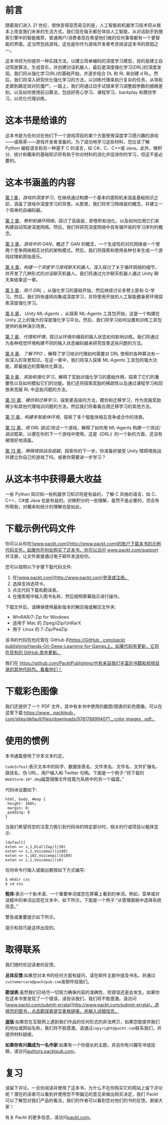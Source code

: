 

# 前言

随着我们进入 21 世纪，很快变得显而易见的是，人工智能和机器学习技术将从根本上改变我们未来的生活方式。我们现在每天都在体验人工智能，从对话助手到搜索引擎中的智能推荐，普通用户/消费者现在希望他们做的任何事情都有一个更智能的界面。这当然包括游戏，这也是你作为游戏开发者考虑阅读这本书的原因之一。

这本书将为你提供一种实践方法，以建立简单编码的深度学习模型，目的是建立自动驾驶算法，生成音乐，并创建对话机器人，最后是深度强化学习(DRL)的深度发现。我们将从强化学习(RL)的基础开始，并逐步结合 DL 和 RL 来创建 d RL。然后，我们将深入研究优化强化学习的方法，以训练代理来执行复杂的任务，从导航走廊到踢足球对抗僵尸。一路上，我们将通过动手试错来学习调整超参数的细微差别，以及如何使用前沿算法，包括好奇心学习、课程学习、backplay 和模仿学习，以优化代理训练。



# 这本书是给谁的

这本书是为任何对在他们下一个游戏项目的某个方面使用深度学习感兴趣的游戏——或萌芽——游戏开发者准备的。为了成功地学习这些材料，您应该了解 Python 编程语言和另一种基于 C 的语言，如 C#、C、C++或 Java。此外，微积分、统计和概率的基础知识将有助于你对材料的消化并促进你的学习，但这不是必要的。



# 这本书涵盖的内容

[第 1 章](108dd4cb-0332-4f3b-963b-fbfb49f2c8f0.xhtml)，*游戏的深度学习*，在继续通过构建一个基本的感知机来涵盖基础知识之前，涵盖了游戏中深度学习的背景。从那里，我们将学习网络层的概念，并建立一个简单的自编码器。

[第 2 章](391f7c79-537a-4c1d-bb92-e517097cd4d8.xhtml)，*卷积和循环网络*，探讨了高级层，即卷积和池化，以及如何应用它们来构建自动驾驶深度网络。然后，我们将研究深度网络中具有循环层的学习序列的概念。

[第 3 章](cb51d15b-9855-47e2-8e45-f74a115ebfa8.xhtml)，*游戏中的 GAN*，概述了 GAN 的概念，一个生成性的对抗网络或一个使两个竞争网络相互对抗的架构模式。然后，我们将探索和使用各种甘来生成一个游戏纹理和原始音乐。

[第 4 章](a8e699ff-c668-4601-842d-4c6e06c47a61.xhtml)，*构建一个深度学习游戏聊天机器人*，深入探讨了关于循环网络的细节，并开发了几种形式的对话聊天机器人。我们将通过允许聊天机器人通过 Unity 聊天来结束这一章。

[第 5 章](6ca7a117-1a8c-49f9-89c0-ee2f2a1e8baf.xhtml)，*简介 DRL* ，从强化学习的基础开始，然后继续讨论多臂土匪和 Q-学习。然后，我们将快速转向集成深度学习，并将使用开放的人工智能健身房环境探索深度强化学习。

[第 6 章](b422aff5-b743-4696-ba80-e0a222ea5b4d.xhtml)， *Unity ML-Agents* ，从探索 ML-Agents 工具包开始，这是一个构建在 Unity 之上的强大的深度强化学习平台。然后，我们将学习如何设置和训练工具包提供的各种演示场景。

[第 7 章](9b7b6ff8-8daa-42bd-a80f-a7379c37c011.xhtml)、*代理和环境*，探讨从环境中捕获的输入状态如何影响训练。我们将通过为各种视觉环境构建不同的输入状态编码器来研究改善这些问题的方法。

[第 8 章](1393797c-79cd-46c3-8e43-a09a7750fc92.xhtml)、*了解 PPO* ，解释了学习培训代理如何需要对 DRL 使用的各种算法有一些深入的背景知识。在这一章中，我们将深入探索 ML-Agents 工具包的强大功能，即最接近的策略优化算法。

[第 9 章](ae184eca-6c9d-456e-a72b-85274ddcc10c.xhtml)、*奖励和强化学习*，解释了奖励对强化学习的基础作用，探索了它们的重要性以及如何模拟它们的功能。我们还将探索奖励的稀疏性以及通过课程学习和回放来克服 RL 中这些问题的方法。

[第 10 章](1525f2f4-b9e1-4b7f-ac40-33e801c668ed.xhtml)、*模仿和迁移学习*，探索更高级的方法，模仿和迁移学习，作为克服奖励稀少和其他代理培训问题的方法。然后我们将看看应用迁移学习的其他方法。

[第 11 章](15e7adeb-8b67-4b93-81d4-5f129772cd97.xhtml)，*构建多智能体环境*，探索了多个智能体相互竞争或合作的场景。

[第 12 章](323523c2-82f9-48c4-b1b5-35d417f90558.xhtml)，*用 DRL* 调试/测试一个游戏，解释了如何用 ML-Agents 构建一个测试/调试框架，以便在你的下一个游戏中使用，这是《DRL》的一个新的方面，还没有被很好地涵盖。

[第 13 章](144a9c95-e3b8-4e82-9f72-51b1b9a3757f.xhtml)，*障碍塔挑战及超越*，探索你的下一步。你准备好接受 Unity 障碍塔挑战并建立你自己的游戏了吗，或者你需要进一步学习？



# 从这本书中获得最大收益

一些 Python 知识和一些机器学习知识将是有益的，了解 C 风格的语言，如 C、C++、C#或 Java 也是有益的。对微积分的一些理解，虽然不是必要的，但会有所帮助，对概率和统计的理解也是如此。



# 下载示例代码文件

你可以从你在[www.packt.com](http://www.packt.com)的账户下载本书的示例代码文件。如果你在别处购买了这本书，你可以访问 www.packt.com/support 并注册，让文件直接通过电子邮件发送给你。

您可以按照以下步骤下载代码文件:

1.  在[www.packt.com](http://www.packt.com)登录或注册。
2.  选择支持选项卡。
3.  点击代码下载和勘误表。
4.  在搜索框中输入图书名称，然后按照屏幕指示进行操作。

下载文件后，请确保使用最新版本的解压缩或解压文件夹:

*   WinRAR/7-Zip for Windows
*   适用于 Mac 的 Zipeg/iZip/UnRarX
*   用于 Linux 的 7-Zip/PeaZip

该书的代码包也托管在 GitHub 的[https://GitHub . com/packt publishing/Hands-On-Deep-Learning-for-Games](https://github.com/PacktPublishing/Hands-On-Deep-Learning-for-Games)[上。如果代码有更新，它将在现有的 GitHub 库中更新。](https://github.com/PacktPublishing/Hands-On-Deep-Learning-for-Games)

我们在 https://github.com/PacktPublishing/也有来自我们丰富的书籍和视频目录的其他代码包。看看他们！



# 下载彩色图像

我们还提供了一个 PDF 文件，其中有本书中使用的截图/图表的彩色图像。可以在这里下载:[https://www . packtpub . com/sites/default/files/downloads/9781788994071 _ color images . pdf](https://www.packtpub.com/sites/default/files/downloads/9781788994071_ColorImages.pdf)[。](https://www.packtpub.com/sites/default/files/downloads/9781788994071_ColorImages.pdf)



# 使用的惯例

本书通篇使用了许多文本约定。

`CodeInText`:表示文本中的码字、数据库表名、文件夹名、文件名、文件扩展名、路径名、伪 URL、用户输入和 Twitter 句柄。下面是一个例子:“将下载的`WebStorm-10*.dmg`磁盘镜像文件挂载为系统中的另一个磁盘。”

代码块设置如下:

```
html, body, #map {
 height: 100%; 
 margin: 0;
 padding: 0
}
```

当我们希望将您的注意力吸引到代码块的特定部分时，相关的行或项目以粗体显示:

```
[default]
exten => s,1,Dial(Zap/1|30)
exten => s,2,Voicemail(u100)
exten => s,102,Voicemail(b100)
exten => i,1,Voicemail(s0)
```

任何命令行输入或输出都按如下方式编写:

```
$ mkdir css
$ cd css
```

**粗体**:表示一个新术语、一个重要单词或您在屏幕上看到的单词。例如，菜单或对话框中的单词出现在文本中，如下所示。下面是一个例子:“从管理面板中选择系统信息。”

警告或重要提示如下所示。

提示和技巧是这样出现的。



# 取得联系

我们随时欢迎读者的反馈。

**总体反馈**:如果您对本书的任何方面有疑问，请在邮件主题中提及书名，并通过`customercare@packtpub.com`发邮件给我们。

**勘误表**:虽然我们已经尽一切努力确保内容的准确性，但错误还是会发生。如果你在这本书里发现了一个错误，请告诉我们，我们将不胜感激。请访问[www.packt.com/submit-errata](http://www.packt.com/submit-errata)，选择您的图书，点击勘误表提交表格链接，并输入详细信息。

**盗版**:如果您在互联网上遇到我们作品的任何形式的非法拷贝，如果您能提供我们的地址或网站名称，我们将不胜感激。请通过`copyright@packt.com`联系我们，并提供材料链接。

**如果你有兴趣成为一名作家**:如果有一个你擅长的主题，并且你有兴趣写书或投稿，请访问[authors.packtpub.com](http://authors.packtpub.com/)。



# 复习

请留下评论。一旦你阅读并使用了这本书，为什么不在你购买它的网站上留下评论呢？潜在的读者可以看到并使用您不带偏见的意见来做出购买决定，我们 Packt 可以了解您对我们产品的看法，我们的作者可以看到您对他们的书的反馈。谢谢大家！

有关 Packt 的更多信息，请访问[packt.com](http://www.packt.com/)。
